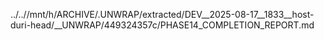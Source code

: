 ../..//mnt/h/ARCHIVE/.UNWRAP/extracted/DEV__2025-08-17__1833__host-duri-head/__UNWRAP/449324357c/PHASE14_COMPLETION_REPORT.md